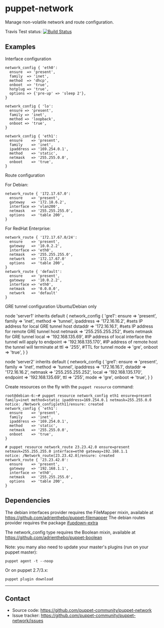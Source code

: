 puppet-network
==============

Manage non-volatile network and route configuration.

Travis Test status: [![Build Status](https://travis-ci.org/puppet-community/puppet-network.png?branch=master)](https://travis-ci.org/puppet-community/puppet-network)

Examples
--------

Interface configuration

    network_config { 'eth0':
      ensure  => 'present',
      family  => 'inet',
      method  => 'dhcp',
      onboot  => 'true',
      hotplug => 'true',
      options => {'pre-up' => 'sleep 2'},
    }

    network_config { 'lo':
      ensure => 'present',
      family => 'inet',
      method => 'loopback',
      onboot => 'true',
    }

    network_config { 'eth1':
      ensure    => 'present',
      family    => 'inet',
      ipaddress => '169.254.0.1',
      method    => 'static',
      netmask   => '255.255.0.0',
      onboot    => 'true',
    }

Route configuration

  For Debian:

    network_route { '172.17.67.0':
      ensure    => 'present',
      gateway   => '172.18.6.2',
      interface => 'vlan200',
      netmask   => '255.255.255.0',
      options   => 'table 200',
    }

  For RedHat Enterprise:

    network_route { '172.17.67.0/24':
      ensure    => 'present',
      gateway   => '10.0.2.2',
      interface => 'eth0',
      netmask   => '255.255.255.0',
      network   => '172.17.67.0'
      options   => 'table 200',
    }
    network_route { 'default':
      ensure    => 'present',
      gateway   => '10.0.2.2',
      interface => 'eth0',
      netmask  	=> '0.0.0.0',
      network   => 'default'
    }
  
GRE tunnel configuration Ubuntu/Debian only

  node 'server1' inherits default {
    network_config { 'gre1':
      ensure    => 'present',
      family    => 'inet',
      method    => 'tunnel',
      ipaddress => '172.16.16.2',     #sets IP address for local GRE tunnel host
      dstaddr   => '172.16.16.1',     #sets IP address for remote GRE tunnel host
      netmask   => '255.255.255.252', #sets netmask for GRE tunnel
      local     => '192.168.135.69',  #IP address of local interface the tunnel will apply to
      endpoint  => '192.168.135.170', #IP address of remote host the tunnel will terminate at
      ttl       => '255',             #TTL for tunnel
      mode      => 'gre',
      onboot    => 'true',
    }
  }

  node 'server2' inherits default {
    network_config { 'gre1':
      ensure    => 'present',
      family    => 'inet',
      method    => 'tunnel',
      ipaddress => '172.16.16.1',
      dstaddr   => '172.16.16.2',
      netmask   => '255.255.255.252',
      local     => '192.168.135.170',
      endpoint  => '192.168.135.69',
      ttl       => '255',
      mode      => 'gre',
      onboot    => 'true',
    }
  }


Create resources on the fly with the `puppet resource` command:

    root@debian-6:~# puppet resource network_config eth1 ensure=present family=inet method=static ipaddress=169.254.0.1 netmask=255.255.0.0
    notice: /Network_config[eth1]/ensure: created
    network_config { 'eth1':
      ensure    => 'present',
      family    => 'inet',
      ipaddress => '169.254.0.1',
      method    => 'static',
      netmask   => '255.255.0.0',
      onboot    => 'true',
    }

    # puppet resource network_route 23.23.42.0 ensure=present netmask=255.255.255.0 interface=eth0 gateway=192.168.1.1
    notice: /Network_route[23.23.42.0]/ensure: created
    network_route { '23.23.42.0':
      ensure    => 'present',
      gateway   => '192.168.1.1',
      interface => 'eth0',
      netmask   => '255.255.255.0',
      options   => 'table 200',
    }

Dependencies
------------

The debian interfaces provider requires the FileMapper mixin, available at https://github.com/adrienthebo/puppet-filemapper
The debian routes provider requires the package [ifupdown-extra](http://packages.debian.org/search?suite=all&section=all&arch=any&searchon=names&keywords=ifupdown-extra)

The network_config type requires the Boolean mixin, available at https://github.com/adrienthebo/puppet-boolean

Note: you many also need to update your master's plugins (run on your puppet master):

    puppet agent -t --noop

Or on puppet 2.7/3.x:

    puppet plugin download

- - -

Contact
-------

  * Source code: https://github.com/puppet-community/puppet-network
  * Issue tracker: https://github.com/puppet-community/puppet-network/issues
